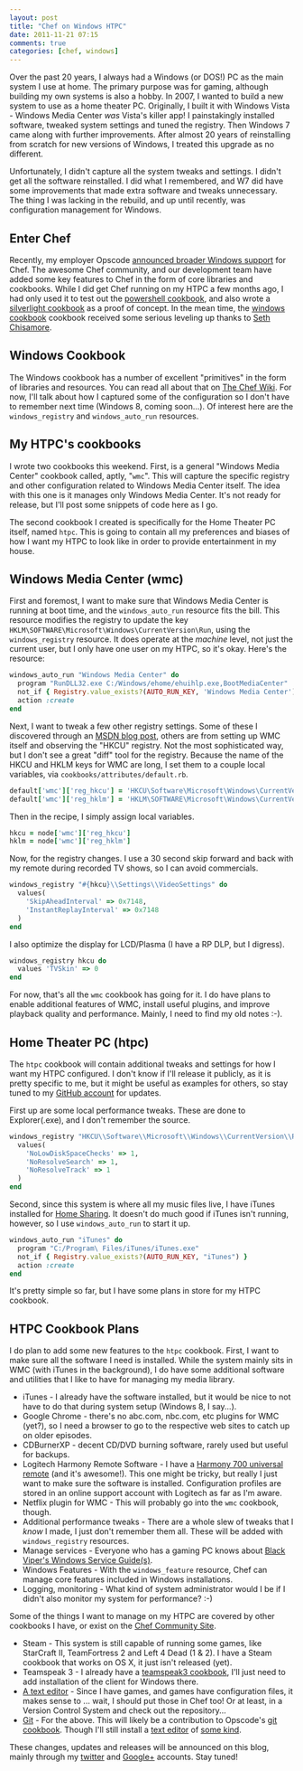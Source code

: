 ```yaml
---
layout: post
title: "Chef on Windows HTPC"
date: 2011-11-21 07:15
comments: true
categories: [chef, windows]
---
```


Over the past 20 years, I always had a Windows (or DOS!) PC as the
main system I use at home. The primary purpose was for gaming,
although building my own systems is also a hobby. In 2007, I wanted to
build a new system to use as a home theater PC. Originally, I built it
with Windows Vista - Windows Media Center *was* Vista's killer app! I
painstakingly installed software, tweaked system settings and tuned
the registry. Then Windows 7 came along with further
improvements. After almost 20 years of reinstalling from scratch for
new versions of Windows, I treated this upgrade as no
different.

Unfortunately, I didn't capture all the system tweaks and settings. I
didn't get all the software reinstalled. I did what I remembered, and
W7 did have some improvements that made extra software and tweaks
unnecessary. The thing I was lacking in the rebuild, and up until
recently, was configuration management for Windows.

## Enter Chef

Recently, my employer Opscode
[announced broader Windows support](http://www.opscode.com/press-releases/opscode-delivers-cloud-infrastructure-automation-to-windows-environments/)
for Chef. The awesome Chef community, and our development team have
added some key features to Chef in the form of core libraries and
cookbooks. While I did get Chef running on my HTPC a few months ago, I
had only used it to test out the
[powershell cookbook](http://community.opscode.com/cookbooks/powershell),
and also wrote a
[silverlight cookbook](http://community.opscode.com/cookbooks/silverlight)
as a proof of concept. In the mean time, the
[windows cookbook](http://community.opscode.com/cookbooks/windows)
cookbook received some serious leveling up thanks to
[Seth Chisamore](http://twitter.com/schisamo).

## Windows Cookbook

The Windows cookbook has a number of excellent "primitives" in the
form of libraries and resources. You can read all about that on
[The Chef Wiki](http://wiki.opscode.com/display/chef/Opscode+LWRP+Resources#OpscodeLWRPResources-windows). For
now, I'll talk about how I captured some of the configuration so I
don't have to remember next time (Windows 8, coming soon...). Of
interest here are the `windows_registry` and `windows_auto_run` resources.

## My HTPC's cookbooks

I wrote two cookbooks this weekend. First, is a general "Windows Media
Center" cookbook called, aptly, "`wmc`". This will capture the
specific registry and other configuration related to Windows Media
Center itself. The idea with this one is it manages only Windows Media
Center. It's not ready for release, but I'll post some snippets
of code here as I go.

The second cookbook I created is specifically for the Home Theater PC
itself, named `htpc`. This is going to contain all my preferences and
biases of how I want my HTPC to look like in order to provide
entertainment in my house.

## Windows Media Center (wmc)

First and foremost, I want to make sure that Windows Media Center is
running at boot time, and the `windows_auto_run` resource fits the
bill. This resource modifies the registry to update the key
`HKLM\SOFTWARE\Microsoft\Windows\CurrentVersion\Run`, using the
`windows_registry` resource. It does operate at the *machine* level,
not just the current user, but I only have one user on my HTPC, so
it's okay. Here's the resource:

``` ruby
windows_auto_run "Windows Media Center" do
  program "RunDLL32.exe C:/Windows/ehome/ehuihlp.exe,BootMediaCenter"
  not_if { Registry.value_exists?(AUTO_RUN_KEY, 'Windows Media Center') }
  action :create
end
```

Next, I want to tweak a few other registry settings. Some of these I
discovered through an
[MSDN blog post](http://blogs.msdn.com/b/astebner/archive/2006/04/29/586961.aspx),
others are from setting up WMC itself and observing the "HKCU"
registry. Not the most sophisticated way, but I don't see a great
"diff" tool for the registry. Because the name of the HKCU and HKLM keys for WMC are
long, I set them to a couple local variables, via `cookbooks/attributes/default.rb`.

``` ruby
default['wmc']['reg_hkcu'] = 'HKCU\Software\Microsoft\Windows\CurrentVersion\Media Center'
default['wmc']['reg_hklm'] = 'HKLM\SOFTWARE\Microsoft\Windows\CurrentVersion\Media Center'
```

Then in the recipe, I simply assign local variables.

``` ruby
hkcu = node['wmc']['reg_hkcu']
hklm = node['wmc']['reg_hklm']
```

Now, for the registry changes. I use a 30 second skip forward and back
with my remote during recorded TV shows, so I can avoid commercials.

``` ruby
windows_registry "#{hkcu}\\Settings\\VideoSettings" do
  values(
    'SkipAheadInterval' => 0x7148,
    'InstantReplayInterval' => 0x7148
  )
end
```

I also optimize the display for LCD/Plasma (I have a RP DLP, but I
digress).

``` ruby
windows_registry hkcu do
  values 'TVSkin' => 0
end
```

For now, that's all the `wmc` cookbook has going for it. I do have
plans to enable additional features of WMC, install useful plugins,
and improve playback quality and performance. Mainly, I need to find
my old notes :-).

## Home Theater PC (htpc)

The `htpc` cookbook will contain additional tweaks and settings for
how I want my HTPC configured. I don't know if I'll release it
publicly, as it is pretty specific to me, but it might be useful as
examples for others, so stay tuned to my
[GitHub account](https://github.com/jtimberman) for updates.

First up are some local performance tweaks. These are done to
Explorer(.exe), and I don't remember the source.

``` ruby
windows_registry "HKCU\\Software\\Microsoft\\Windows\\CurrentVersion\\Policies\\Explorer" do
  values(
    'NoLowDiskSpaceChecks' => 1,
    'NoResolveSearch' => 1,
    'NoResolveTrack' => 1
  )
end
```

Second, since this system is where all my music files live, I have
iTunes installed for
[Home Sharing](http://support.apple.com/kb/HT3819). It doesn't do much
good if iTunes isn't running, however, so I use `windows_auto_run` to
start it up.

``` ruby
windows_auto_run "iTunes" do
  program "C:/Program\ Files/iTunes/iTunes.exe"
  not_if { Registry.value_exists?(AUTO_RUN_KEY, "iTunes") }
  action :create
end
```

It's pretty simple so far, but I have some plans in store for my HTPC cookbook.

## HTPC Cookbook Plans

I do plan to add some new features to the `htpc` cookbook. First, I
want to make sure all the software I need is installed. While the
system mainly sits in WMC (with iTunes in the background), I do have
some additional software and utilities that I like to have for
managing my media library.

* iTunes - I already have the software installed, but it would be nice
  to not have to do that during system setup (Windows 8, I say...).
* Google Chrome - there's no abc.com, nbc.com, etc plugins for WMC
  (yet?), so I need a browser to go to the respective web sites to
  catch up on older episodes.
* CDBurnerXP - decent CD/DVD burning software, rarely used but useful
  for backups.
* Logitech Harmony Remote Software - I have a
  [Harmony 700 universal remote](http://www.logitech.com/en-us/remotes/universal-remotes/devices/6063)
  (and it's awesome!). This one might be tricky, but really I just
  want to make sure the software is installed. Configuration profiles
  are stored in an online support account with Logitech as far as I'm
  aware.
* Netflix plugin for WMC - This will probably go into the `wmc`
  cookbook, though.
* Additional performance tweaks - There are a whole slew of tweaks
  that I *know* I made, I just don't remember them all. These will be
  added with `windows_registry` resources.
* Manage services - Everyone who has a gaming PC knows about
  [Black Viper's Windows Service Guide(s)](http://www.blackviper.com/).
* Windows Features - With the `windows_feature` resource, Chef can
  manage core features included in Windows installations.
* Logging, monitoring - What kind of system administrator would I be
  if I didn't also monitor my system for performance? :-)

Some of the things I want to manage on my HTPC are covered by other
cookbooks I have, or exist on the
[Chef Community Site](http://community.opscode.com).

* Steam - This system is still capable of running some games, like
  StarCraft II, TeamFortress 2 and Left 4 Dead (1 & 2). I have a Steam
  cookbook that works on OS X, it just isn't released (yet).
* Teamspeak 3 - I already have a
  [teamspeak3 cookbook](http://community.opscode.com/cookbooks/teamspeak3),
  I'll just need to add installation of the client for Windows there.
* [A text editor](http://gnu.org/s/emacs) - Since I have games, and
  games have configuration files, it makes sense to ... wait, I should
  put those in Chef too! Or at least, in a Version Control System and
  check out the repository...
* [Git](http://git-scm.org) - For the above. This will likely be a
  contribution to Opscode's
  [git cookbook](http://community.opscode.com/cookbooks/git). Though
  I'll still install a [text editor](http://notepad-plus-plus.org) of
  [some kind](http://www.gnome.org/projects/gedit).

These changes, updates and releases will be announced on this blog,
 mainly through my [twitter](https://twitter.com/jtimberman) and
 [Google+](https://plus.google.com/100567271038100401523/)
 accounts. Stay tuned!
